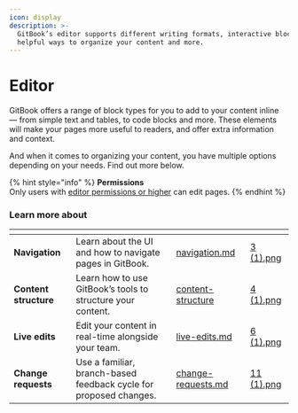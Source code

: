 ```yaml
---
icon: display
description: >-
  GitBook’s editor supports different writing formats, interactive blocks,
  helpful ways to organize your content and more.
---
```


# Editor

GitBook offers a range of block types for you to add to your content inline — from simple text and tables, to code blocks and more. These elements will make your pages more useful to readers, and offer extra information and context.

And when it comes to organizing your content, you have multiple options depending on your needs. Find out more below.

{% hint style="info" %}
**Permissions**\
Only users with [editor permissions or higher](../../account-management/member-management/roles.md) can edit pages.
{% endhint %}

### Learn more about

<table data-card-size="large" data-view="cards" data-full-width="false"><thead><tr><th></th><th></th><th data-hidden data-card-target data-type="content-ref"></th><th data-hidden data-card-cover data-type="files"></th></tr></thead><tbody><tr><td><strong>Navigation</strong></td><td>Learn about the UI and how to navigate pages in GitBook.</td><td><a href="navigation.md">navigation.md</a></td><td><a href="../../.gitbook/assets/3 (1).png">3 (1).png</a></td></tr><tr><td><strong>Content structure</strong></td><td>Learn how to use GitBook’s tools to structure your content.</td><td><a href="content-structure/">content-structure</a></td><td><a href="../../.gitbook/assets/4 (1).png">4 (1).png</a></td></tr><tr><td><strong>Live edits</strong></td><td>Edit your content in real-time alongside your team.</td><td><a href="../editing-content/live-edits.md">live-edits.md</a></td><td><a href="../../.gitbook/assets/6 (1).png">6 (1).png</a></td></tr><tr><td><strong>Change requests</strong></td><td>Use a familiar, branch-based feedback cycle for proposed changes.</td><td><a href="../../collaboration/change-requests.md">change-requests.md</a></td><td><a href="../../.gitbook/assets/11 (1).png">11 (1).png</a></td></tr></tbody></table>

